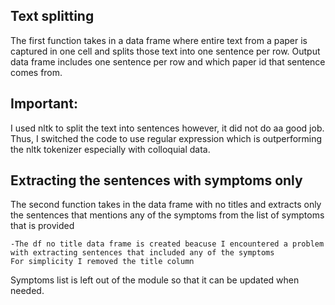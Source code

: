 ## Text splitting

The first function takes in a data frame where entire text from a paper is captured in one cell and splits those text into 
one sentence per row.
Output data frame includes one sentence per row and which paper id that sentence comes from.

## Important:

I used nltk to split the text into sentences however, it did not do aa good job.
Thus, I switched the code to use regular expression which is outperforming the nltk tokenizer especially with colloquial data. 

## Extracting the sentences with symptoms only

The second function takes in the data frame with no titles and extracts only the sentences that mentions any of the symptoms from the list of symptoms that is provided

    -The df no title data frame is created beacuse I encountered a problem with extracting sentences that included any of the symptoms
    For simplicity I removed the title column 

Symptoms list is left out of the module so that it can be updated when needed.